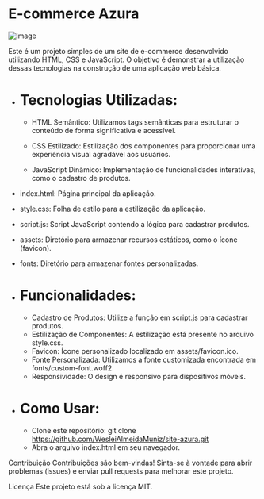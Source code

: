 # E-commerce Azura

![image](https://github.com/WesleiAlmeidaMuniz/site-azura/assets/88255036/7882d842-9ed7-4f87-a686-8a1db8439d97)

Este é um projeto simples de um site de e-commerce desenvolvido utilizando HTML, CSS e JavaScript. 
O objetivo é demonstrar a utilização dessas tecnologias na construção de uma aplicação web básica.

- # Tecnologias Utilizadas:
  - HTML Semântico: Utilizamos tags semânticas para estruturar o conteúdo de forma significativa e acessível.

  - CSS Estilizado: Estilização dos componentes para proporcionar uma experiência visual agradável aos usuários.

  - JavaScript Dinâmico: Implementação de funcionalidades interativas, como o cadastro de produtos.
  
 - index.html: Página principal da aplicação.
 - style.css: Folha de estilo para a estilização da aplicação.
 - script.js: Script JavaScript contendo a lógica para cadastrar produtos.
 - assets: Diretório para armazenar recursos estáticos, como o ícone (favicon).
 - fonts: Diretório para armazenar fontes personalizadas.
- # Funcionalidades: 
  - Cadastro de Produtos: Utilize a função em script.js para cadastrar produtos.
  - Estilização de Componentes: A estilização está presente no arquivo style.css.
  - Favicon: Ícone personalizado localizado em assets/favicon.ico.
  - Fonte Personalizada: Utilizamos a fonte customizada encontrada em fonts/custom-font.woff2.
  - Responsividade: O design é responsivo para dispositivos móveis.
- # Como Usar:
  - Clone este repositório: git clone https://github.com/WesleiAlmeidaMuniz/site-azura.git
  - Abra o arquivo index.html em seu navegador.
 
Contribuição
Contribuições são bem-vindas! Sinta-se à vontade para abrir problemas (issues) e enviar pull requests para melhorar este projeto.

Licença
Este projeto está sob a licença MIT.
